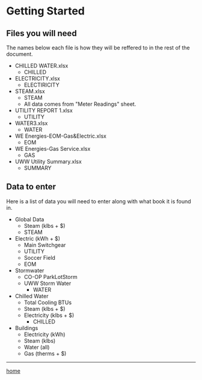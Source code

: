 # Getting Started
## Files you will need
The names below each file is how they will be reffered to in the rest of the document.
  - CHILLED WATER.xlsx
    - CHILLED
  - ELECTRICITY.xlsx
    - ELECTIRICITY
  - STEAM.xlsx
    - STEAM
    - All data comes from "Meter Readings" sheet.
  - UTILITY REPORT 1.xlsx
    - UTILITY
  - WATER3.xlsx
    - WATER
  - WE Energies-EOM-Gas&Electric.xlsx
    - EOM
  - WE Energies-Gas Service.xlsx
    - GAS
  - UWW Utility Summary.xlsx
    - SUMMARY
    
## Data to enter
Here is a list of data you will need to enter along with what book it is found in.
  - Global Data
    -	Steam (klbs + $)
      - STEAM
  -	Electric (kWh + $)
    -	Main Switchgear
      -	UTILITY
    -	Soccer Field
      -	EOM
  - Stormwater
    - CO-OP ParkLotStorm
    - UWW Storm Water
      - WATER
  - Chilled Water
    - Total Cooling BTUs
    - Steam (klbs + $)
    - Electricity (klbs + $)
      - CHILLED
  - Buildings
    - Electricity (kWh)
    - Steam (klbs)
    - Water (all)
    - Gas (therms + $)

---
[home](https://hunttj21.github.io/UWW-Documentation/Utility%20Summary)
